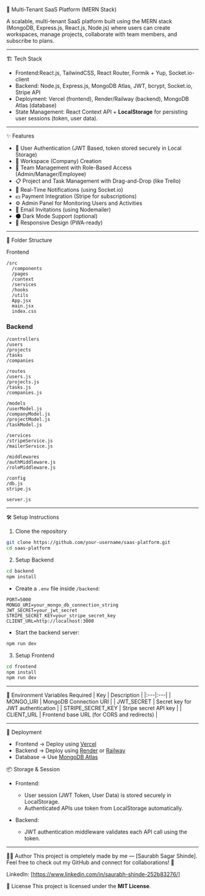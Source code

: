  🚀 Multi-Tenant SaaS Platform (MERN Stack)

A scalable, multi-tenant SaaS platform built using the MERN stack (MongoDB, Express.js, React.js, Node.js) where users can create workspaces, manage projects, collaborate with team members, and subscribe to plans.

---

🏗️ Tech Stack
- Frontend:React.js, TailwindCSS, React Router, Formik + Yup, Socket.io-client
- Backend: Node.js, Express.js, MongoDB Atlas, JWT, bcrypt, Socket.io, Stripe API
- Deployment: Vercel (frontend), Render/Railway (backend), MongoDB Atlas (database)
- State Management: React Context API + **LocalStorage** for persisting user sessions (token, user data).

---

 ✨ Features
- 🔐 User Authentication (JWT Based, token stored securely in Local Storage)
- 🏢 Workspace (Company) Creation
- 👥 Team Management with Role-Based Access (Admin/Manager/Employee)
- 📋 Project and Task Management with Drag-and-Drop (like Trello)
- 🔔 Real-Time Notifications (using Socket.io)
- 💵 Payment Integration (Stripe for subscriptions)
- ⚙️ Admin Panel for Monitoring Users and Activities
- 📨 Email Invitations (using Nodemailer)
- 🌑 Dark Mode Support (optional)
- 📱 Responsive Design (PWA-ready)

---

📂 Folder Structure

 Frontend
```
/src
  /components
  /pages
  /context
  /services
  /hooks
  /utils
  App.jsx
  main.jsx
  index.css
```

### Backend
```
/controllers
/users
/projects
/tasks
/companies

/routes
/users.js
/projects.js
/tasks.js
/companies.js

/models
/userModel.js
/companyModel.js
/projectModel.js
/taskModel.js

/services
/stripeService.js
/mailerService.js

/middlewares
/authMiddleware.js
/roleMiddleware.js

/config
/db.js
stripe.js

server.js
```

---

🛠️ Setup Instructions

1. Clone the repository
```bash
git clone https://github.com/your-username/saas-platform.git
cd saas-platform
```

 2. Setup Backend
```bash
cd backend
npm install
```
- Create a `.env` file inside `/backend`:
```env
PORT=5000
MONGO_URI=your_mongo_db_connection_string
JWT_SECRET=your_jwt_secret
STRIPE_SECRET_KEY=your_stripe_secret_key
CLIENT_URL=http://localhost:3000
```
- Start the backend server:
```bash
npm run dev
```

3. Setup Frontend
```bash
cd frontend
npm install
npm run dev
```

---

 🔐 Environment Variables Required
| Key | Description |
|:---|:---|
| MONGO_URI | MongoDB Connection URI |
| JWT_SECRET | Secret key for JWT authentication |
| STRIPE_SECRET_KEY | Stripe secret API key |
| CLIENT_URL | Frontend base URL (for CORS and redirects) |

---

🚀 Deployment
- Frontend → Deploy using [Vercel](https://vercel.com/)
- Backend → Deploy using [Render](https://render.com/) or [Railway](https://railway.app/)
- Database → Use [MongoDB Atlas](https://www.mongodb.com/atlas)



 📦 Storage & Session
- Frontend: 
  - User session (JWT Token, User Data) is stored securely in LocalStorage.
  - Authenticated APIs use token from LocalStorage automatically.

- Backend: 
  - JWT authentication middleware validates each API call using the token.

---

 🧑‍💻 Author
This project is ompletely made by me — [Saurabh Sagar Shinde].  
Feel free to check out my GitHub and connect for collaborations! 🚀


LinkedIn: [https://www.linkedin.com/in/saurabh-shinde-252b83276/]



 📝 License
This project is licensed under the **MIT License**.


